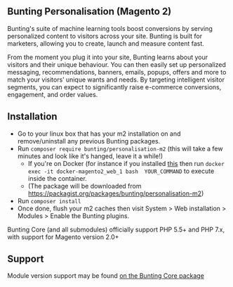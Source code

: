 ## Bunting Personalisation (Magento 2)

Bunting's suite of machine learning tools boost conversions by serving personalized content to visitors across your site. Bunting is built for marketers, allowing you to create, launch and measure content fast.

From the moment you plug it into your site, Bunting learns about your visitors and their unique behaviour. You can then easily set up personalized messaging, recommendations, banners, emails, popups, offers and more to match your visitors’ unique wants and needs. By targeting intelligent visitor segments, you can expect to significantly raise e-commerce conversions, engagement, and order values.

## Installation

* Go to your linux box that has your m2 installation on and remove/uninstall any previous Bunting packages.
* Run `composer require bunting/personalisation-m2` (this will take a few minutes and look like it's hanged, leave it a while!)
  * If you're on Docker (for instance if you installed [this](https://github.com/buntingsoftware/docker-magento2]) then run `docker exec -it docker-magento2_web_1 bash  YOUR_COMMAND` to execute inside the container.
  * (The package will be downloaded from https://packagist.org/packages/bunting/personalisation-m2)
* Run `composer install`
* Once done, flush your m2 caches then visit System > Web installation > Modules > Enable the Bunting plugins.   

Bunting Core (and all submodules) officially support PHP 5.5+ and PHP 7.x, with support for Magento version 2.0+


## Support

Module version support may be found [on the Bunting Core package](https://bitbucket.org/bunting-software/bunting-magento-2-core)
